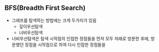 ## BFS(Breadth First Search)
- 그래프를 탐색하는 방법에는 크게 두가지가 있음
  - 깊이우선탐색
  - 너비우선탐색
- 너비우선탐색은 탐색 시작점의 인접한 정점들을 먼저 모두 차례로 방문한 후에, 방문했던 정점을 시작점으로 하여 다시 인접한 정점들을